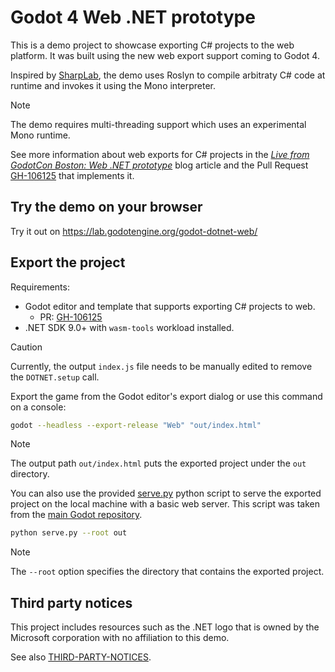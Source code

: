 # Godot 4 Web .NET prototype

This is a demo project to showcase exporting C# projects to the web platform. It was built using the new web export support coming to Godot 4.

Inspired by [SharpLab](https://sharplab.io/), the demo uses Roslyn to compile arbitraty C# code at runtime and invokes it using the Mono interpreter.

> [!NOTE]
> The demo requires multi-threading support which uses an experimental Mono runtime.

See more information about web exports for C# projects in the [_Live from GodotCon Boston: Web .NET prototype_](https://godotengine.org/article/live-from-godotcon-boston-web-dotnet-prototype/) blog article and the Pull Request [GH-106125](https://github.com/godotengine/godot/pull/106125) that implements it.

## Try the demo on your browser

Try it out on https://lab.godotengine.org/godot-dotnet-web/

## Export the project

Requirements:

- Godot editor and template that supports exporting C# projects to web.
	- PR: [GH-106125](https://github.com/godotengine/godot/pull/106125)
- .NET SDK 9.0+ with `wasm-tools` workload installed.

> [!CAUTION]
> Currently, the output `index.js` file needs to be manually edited to remove the `DOTNET.setup` call.

Export the game from the Godot editor's export dialog or use this command on a console:

```bash
godot --headless --export-release "Web" "out/index.html"
```

> [!NOTE]
> The output path `out/index.html` puts the exported project under the `out` directory.

You can also use the provided [serve.py](./serve.py) python script to serve the exported project on the local machine with a basic web server. This script was taken from the [main Godot repository](https://github.com/godotengine/godot/blob/e37c6261ea48b1a339c469282df7e9b7c073a72f/platform/web/serve.py).

```bash
python serve.py --root out
```

> [!NOTE]
> The `--root` option specifies the directory that contains the exported project.

## Third party notices

This project includes resources such as the .NET logo that is owned by the Microsoft corporation with no affiliation to this demo.

See also [THIRD-PARTY-NOTICES](./THIRD-PARTY-NOTICES.txt).

